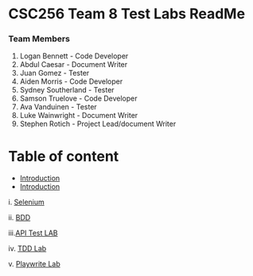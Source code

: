 # CSC256 Team 8 Test Labs ReadMe

### Team Members 
1. Logan Bennett - Code Developer
2. Abdul Caesar - Document Writer
3. Juan Gomez - Tester
4. Aiden Morris - Code Developer
5. Sydney Southerland - Tester
6. Samson Truelove - Code Developer
7. Ava Vanduinen - Tester
8. Luke Wainwright - Document Writer
9. Stephen Rotich - Project Lead/document Writer
    
# Table of content 
- [Introduction](#introduction)
- [Introduction](#Objectives)
  
i. [Selenium](#Selenium-Lab)  
    
ii. [BDD](#BDD-Lab)  
    
iii.[API Test LAB](#API-est-Lab)  
    

iv. [TDD Lab](#TDD-Lab)

v. [Playwrite Lab](#Playwrite-Lab)
   
   
